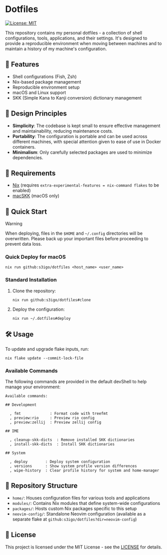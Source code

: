 # Dotfiles

[![License: MIT](https://img.shields.io/badge/License-MIT-yellow.svg)](https://opensource.org/licenses/MIT)

This repository contains my personal dotfiles - a collection of shell configurations, tools, applications, and their settings. It's designed to provide a reproducible environment when moving between machines and to maintain a history of my machine's configuration.

## 🌟 Features

- Shell configurations (Fish, Zsh)
- Nix-based package management
- Reproducible environment setup
- macOS and Linux support
- SKK (Simple Kana to Kanji conversion) dictionary management

## 🎯 Design Principles

- **Simplicity**: The codebase is kept small to ensure effective management and maintainability, reducing maintenance costs.
- **Portability**: The configuration is portable and can be used across different machines, with special attention given to ease of use in Docker containers.
- **Minimalism**: Only carefully selected packages are used to minimize dependencies.

## 🔧 Requirements

- [Nix](https://nixos.org) (requires `extra-experimental-features = nix-command flakes` to be enabled)
- [macSKK](https://github.com/mtgto/macSKK) (macOS only)

## 🚀 Quick Start

> [!Warning]
> When deploying, files in the `$HOME` and `~/.config` directories will be overwritten. Please back up your important files before proceeding to prevent data loss.

### Quick Deploy for macOS

```shell
nix run github:s3igo/dotfiles <host_name> <user_name>
```

### Standard Installation

1. Clone the repository:
   ```shell
   nix run github:s3igo/dotfiles#clone
   ```

2. Deploy the configuration:
   ```shell
   nix run ~/.dotfiles#deploy
   ```

## 🛠 Usage

To update and upgrade flake inputs, run:

```shell
nix flake update --commit-lock-file
```

### Available Commands

The following commands are provided in the default devShell to help manage your environment:

```
Available commands:

## Development

  , fmt             : Format code with treefmt
  , preview:rio     : Preview rio config
  , preview:zellij  : Preview zellij config

## IME

  , cleanup-skk-dicts  : Remove installed SKK dictionaries
  , install-skk-dicts  : Install SKK dictionaries

## System

  , deploy        : Deploy system configuration
  , versions      : Show system profile version differences
  , wipe-history  : Clear profile history for system and home-manager
```

## 📁 Repository Structure

- `home/`: Houses configuration files for various tools and applications
- `modules/`: Contains Nix modules that define system-wide configurations
- `packages/`: Hosts custom Nix packages specific to this setup
- `neovim-config/`: Standalone Neovim configuration (available as a separate flake at `github:s3igo/dotfiles?dir=neovim-config`)

## 📄 License

This project is licensed under the MIT License - see the [LICENSE](LICENSE) for details.
